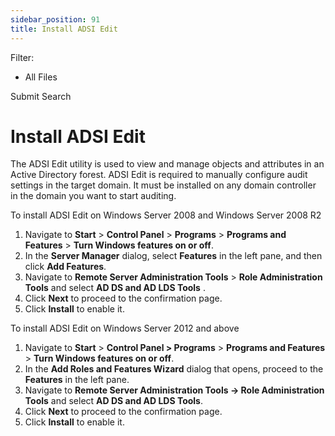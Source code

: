 ```yaml
---
sidebar_position: 91
title: Install ADSI Edit
---
```


Filter: 

* All Files

Submit Search

# Install ADSI Edit

The ADSI Edit utility is used to view and manage objects and attributes in an Active Directory forest. ADSI Edit is required to manually configure audit settings in the target domain. It must be installed on any domain controller in the domain you want to start auditing.

To install ADSI Edit on Windows Server 2008 and Windows Server 2008 R2

1. Navigate to **Start** > **Control Panel** > **Programs** > **Programs and Features** > **Turn Windows features on or off**.
2. In the **Server Manager** dialog, select **Features** in the left pane, and then click **Add Features**.
3. Navigate to **Remote Server Administration Tools** > **Role Administration Tools** and select **AD DS and AD LDS Tools** .
4. Click **Next** to proceed to the confirmation page.
5. Click **Install** to enable it.

To install ADSI Edit on Windows Server 2012 and above

1. Navigate to **Start** >  **Control Panel > Programs** >  **Programs and Features** >  **Turn Windows features on or off**.
2. In the **Add Roles and Features Wizard** dialog that opens, proceed to the **Features** in the left pane.
3. Navigate to **Remote Server Administration Tools → Role Administration Tools** and select **AD DS and AD LDS Tools**.
4. Click **Next** to proceed to the confirmation page.
5. Click **Install** to enable it.